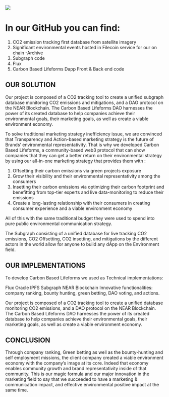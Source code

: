 ![](https://raw.githubusercontent.com/jimmylies/graph-hack-carbon-based-lifeforms/194071ef76827b482777cb2479b22843f7f89941/near-dapp/src/assets/img/logo.png)


# In our GitHub you can find:

1. CO2 emission tracking first database from satellite imagery
2. Significant environmental events hosted in Filecoin service for our on chain -Archive
3. Subgraph code
4. Flux
5. Carbon Based Lifeforms Dapp Front & Back end code 

## OUR SOLUTION

Our project is composed of a CO2 tracking tool to create a unified subgraph database monitoring CO2 emissions and mitigations,  and a DAO protocol on the NEAR Blockchain. The Carbon Based Lifeforms DAO harnesses the power of its created database to help companies achieve their environmental goals, their marketing goals, as well as create a viable environment economy.

To solve traditional marketing strategy inefficiency issue, we are convinced that Transparency and Action-based marketing strategy is the future of Brands’ environmental representativity. That is why we developed Carbon Based Lifeforms, a community-based web3 protocol that can show companies that they can get a better return on their environmental strategy by using our all-in-one marketing strategy that provides them with :

1. Offsetting their carbon emissions via green projects exposure
2. Grow their visibility and their environmental representativity among the consumers
3. Insetting their carbon emissions via optimizing their carbon footprint and benefitting from top-tier experts and live data-monitoring to reduce their emissions
4. Create a long-lasting relationship with their consumers in creating consumer experience and a viable environment economy

All of this with the same traditional budget they were used to spend into pure public environmental communication strategy.

The Subgraph consisting of a unified database for live tracking CO2 emissions, CO2 Offsetting, CO2 insetting, and mitigations by the different actors in the world allow for anyone to build any dApp on the Environment field.

## OUR IMPLEMENTATIONS

To develop Carbon Based Lifeforms we used as Technical implementations:

Flux Oracle
IPFS
Subgraph
NEAR Blockchain
Innovative functionalities: company ranking, bounty hunting, green betting, DAO voting, and actions.

Our project is composed of a CO2 tracking tool to create a unified database monitoring CO2 emissions,  and a DAO protocol on the NEAR Blockchain. The Carbon Based Lifeforms DAO harnesses the power of its created database to help companies achieve their environmental goals, their marketing goals, as well as create a viable environment economy.

## CONCLUSION

Through company ranking, Green betting as well as the bounty-hunting and self employment missions, the client company created a viable environment economy with the company’s image at its core. Indeed that economy enables community growth and brand representativity inside of that community. This is our magic formula and our major innovation in the marketing field to say that we succeeded to have a marketing & communication impact, and effective environmental positive impact at the same time.
